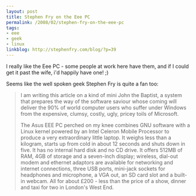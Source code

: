```yaml
---
layout: post
title: Stephen Fry on the Eee PC
permalink: /2008/02/stephen-fry-on-the-eee-pc
tags:
- eee
- geek
- linux
linkblog: http://stephenfry.com/blog/?p=39
---
```


I really like the Eee PC - some people at work here have them, and if I could get it past the wife, i'd
happily have one! ;)

Seems like the well spoken geek Stephen Fry is quite a fan too:

> I am writing this article on a kind of mini John the Baptist, a system that prepares the way of the
> software saviour whose coming will deliver the 90% of world computer users who suffer under Windows from
> the expensive, clumsy, costly, ugly, pricey toils of Microsoft.
>
> The Asus EEE PC perched on my knee combines GNU software with a Linux kernel powered by an Intel Celeron
> Mobile Processor to produce a very extraordinary little laptop. It weighs less than a kilogram, starts up
> from cold in about 12 seconds and shuts down in five. It has no internal hard disk and no CD drive. It
> offers 512MB of RAM, 4GB of storage and a seven-inch display; wireless, dial-out modem and ethernet
> adaptors are available for networking and internet connections, three USB ports, mini-jack sockets for
> headphones and microphone, a VGA out, an SD card slot and a built-in webcam. All for about &pound;200 -
> less than the price of a show, dinner and taxi for two in London's West End.
